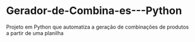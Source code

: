 # Gerador-de-Combina-es---Python
Projeto em Python que automatiza a geração de combinações de produtos a partir de uma planilha
